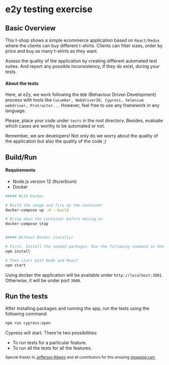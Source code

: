 # e2y testing exercise
## Basic Overview
This t-shop shows a simple ecommerce application based on `React/Redux` where the clients can buy different t-shirts. 
Clients can filter sizes, order by price and buy as many t-shirts as they want.

Assess the quality of the application by creating different automated test suites. And report any possible inconsistency, if they do exist, during your tests.

#### About the tests
Here, at e2y, we work following the `BDD` (Behaviour Driven Development) process with tools like `Cucumber, WebdriverIO, Cypress, Selenium webdriver, Protractor...`
However, feel free to use any framework in any language.

Please, place your code under `tests` in the root directory.
Besides, evaluate which cases are worthy to be automated or not.

Remember, we are developers! Not only do we worry about the quality of the application but also the quality of the code ;)

## Build/Run
#### Requirements
- Node.js version 12 (lts/erbium)
- Docker

```bash
##### With Docker

# Build the image and fire up the container
docker-compose up -d --build

# Bring down the container before moving on
docker-compose stop


##### Without Docker (locally)

# First, Install the needed packages. Run the following command in the project root path:
npm install

# Then start both Node and React
npm start
```

Using docker the application will be available under `http://localhost:3001`. Otherwise, it will be under port `3000`.

## Run the tests
After installing packages and running the app, run the tests using the following command:
```bash
npm run cypress:open
```
Cypress will start. There're two possibilities:
* To run tests for a particular feature.
* To run all the tests for all the features.

<sub>Special thanks to <a href="http://www.jeffersonribeiro.com/">Jefferson Ribeiro</a> and all contributors for this amazing <a href="https://github.com/damonpam/react-shopping-cart/tree/staging">shopping cart.</a></sub>
